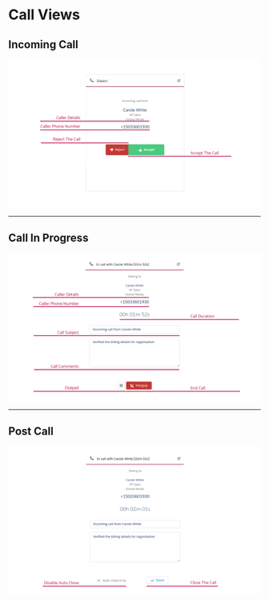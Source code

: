 # Call Views

## Incoming Call

![](images/incoming-call.png)

---

## Call In Progress

![](images/in-call-view.png)

---

## Post Call

![](images/post-call-view.png)
